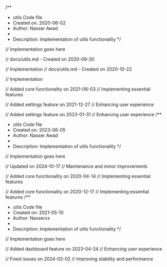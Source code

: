 /**
 * utils Code file
 * Created on: 2020-06-02
 * Author: Nasser Awad
 *
 * Description: Implementation of utils functionality
 */
 
// Implementation goes here

// docs/utils.md - Created on 2020-09-30

// Implementation
// docs/utils.md - Created on 2020-10-22

// Implementation

// Added core functionality on 2021-06-03
// Implementing essential features

// Added settings feature on 2021-12-27
// Enhancing user experience

// Added settings feature on 2023-01-31
// Enhancing user experience
/**
 * utils Code file
 * Created on: 2023-06-05
 * Author: Nasser Awad
 *
 * Description: Implementation of utils functionality
 */
 
// Implementation goes here


// Updated on 2024-10-17
// Maintenance and minor improvements

// Added core functionality on 2020-04-14
// Implementing essential features

// Added core functionality on 2020-12-17
// Implementing essential features
/**
 * utils Code file
 * Created on: 2021-05-10
 * Author: Nasserxx
 *
 * Description: Implementation of utils functionality
 */
 
// Implementation goes here


// Added dashboard feature on 2023-04-24
// Enhancing user experience

// Fixed issues on 2024-02-02
// Improving stability and performance
